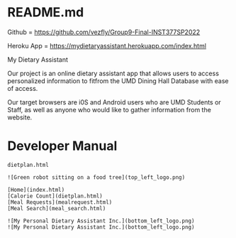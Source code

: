 # README.md

Github = https://github.com/vezfly/Group9-Final-INST377SP2022

Heroku App = https://mydietaryassistant.herokuapp.com/index.html

My Dietary Assistant

Our project is an online dietary assistant app that allows users to access personalized information to fitfrom the UMD Dining Hall Database with ease of access.

Our target browsers are i0S and Android users who are UMD Students or Staff, as well as anyone who would like to gather information from the website.


# Developer Manual

    dietplan.html

    ![Green robot sitting on a food tree](top_left_logo.png)

    [Home](index.html)
    [Calorie Count](dietplan.html)
    [Meal Requests](mealrequest.html)
    [Meal Search](meal_search.html)

    ![My Personal Dietary Assistant Inc.](bottom_left_logo.png)
    ![My Personal Dietary Assistant Inc.](bottom_left_logo.png)

